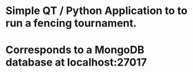 # Simple QT / Python Application to to run a fencing tournament.
# Corresponds to a MongoDB database at localhost:27017
